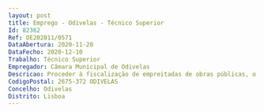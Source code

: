 ```yaml
--- 
layout: post
title: Emprego - Odivelas - Técnico Superior
Id: 82362
Ref: OE202011/0571
DataAbertura: 2020-11-20
DataFecho: 2020-12-10
Trabalho: Técnico Superior
Empregador: Câmara Municipal de Odivelas
Descricao: Proceder à fiscalização de empreitadas de obras públicas, o que inclui o acompanhamento de obra, verificação do cumprimento do programa de trabalhos, controlo de custos e controlo da qualidade da execução dos trabalhos e dos materiais aplicados nas empreitadas e cumulativamente o exercício das funções de representante do dono da obra  Proceder à análise de reclamações diversas e efetuar a respetiva proposta de intervenção  Proceder ao lançamento de concursos para execução de obras  Avaliar o trabalho efetuado no âmbito dos Acordos de Execução para a concretização da Delegação Legal de Competências da Câmara Municipal de Odivelas nas Juntas de Freguesia  Proceder à introdução de dados no PORTAL BASE   BASE GOV de todos os processos a decorrer para obtenção de relatórios finais de obra.
CodigoPostal: 2675-372 ODIVELAS
Concelho: Odivelas
Distrito: Lisboa
--- 
```

